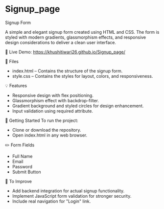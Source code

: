 # Signup_page

Signup Form

A simple and elegant signup form created using HTML and CSS. The form is styled with modern gradients, glassmorphism effects, and responsive design considerations to deliver a clean user interface.

🔗 Live Demo: https://khushitiwari26.github.io/Signup_page/

📁 Files
- index.html – Contains the structure of the signup form.
- style.css – Contains the styles for layout, colors, and responsiveness.

💡 Features
- Responsive design with flex positioning.
- Glassmorphism effect with backdrop-filter.
- Gradient background and styled circles for design enhancement.
- Input validation using required attribute.

🚀 Getting Started
To run the project:
- Clone or download the repository.
- Open index.html in any web browser.

✏️ Form Fields
- Full Name
- Email
- Password
- Submit Button

📌 To Improve
- Add backend integration for actual signup functionality.
- Implement JavaScript form validation for stronger security.
- Include real navigation for "Login" link.
